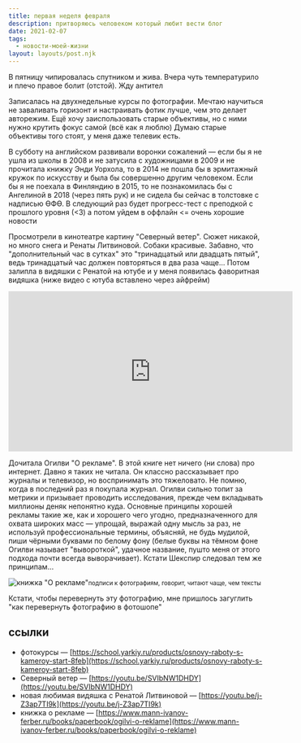```yaml
---
title: первая неделя февраля
description: притворяюсь человеком который любит вести блог
date: 2021-02-07
tags:
  - новости-моей-жизни
layout: layouts/post.njk
---
```


В пятницу чипировалась спутником и жива. Вчера чуть температурило и плечо правое болит (отстой). Жду антител 

Записалась на двухнедельные курсы по фотографии. Мечтаю научиться не заваливать горизонт и настраивать фотик лучше, чем это делает авторежим. Ещё хочу заиспользовать старые объективы, но с ними нужно крутить фокус самой (всё как я люблю) Думаю старые объективы того стоят, у меня даже телевик есть.

В субботу на английском развивали воронки сожалений — если бы я не ушла из школы в 2008 и не затусила с художницами в 2009 и не прочитала книжку Энди Уорхола, то в 2014 не пошла бы в эрмитажный кружок по искусству и была бы совершенно другим человеком. Если бы я не поехала в Финляндию в 2015, то не познакомилась бы с Ангелиной в 2018 (через пять рук) и не сидела бы сейчас в толстовке с надписью ӨФӨ. 
В следующий раз будет прогресс-тест с преподкой с прошлого уровня (<3) а потом уйдем в оффлайн <= очень хорошие новости

Просмотрели в кинотеатре картину "Северный ветер". Сюжет никакой, но много снега и Ренаты Литвиновой. Собаки красивые. Забавно, что "дополнительный час в сутках" это "тринадцатый или двадцать пятый", ведь тринадцатый час должен повторяться в два раза чаще...
Потом залипла в видяшки с Ренатой на ютубе и у меня появилась фаворитная видяшка (ниже видео с ютуба вставлено через айфрейм)
<iframe width="560" height="315" src="https://www.youtube.com/embed/j-Z3ap7TI9k" frameborder="0" allow="accelerometer; autoplay; clipboard-write; encrypted-media; gyroscope; picture-in-picture" allowfullscreen></iframe>

Дочитала Огилви "О рекламе". В этой книге нет ничего (ни слова) про интернет. Давно я таких не читала. Он классно рассказывает про журналы и телевизор, но воспринимать это тяжеловато. Не помню, когда в последний раз я покупала журнал. 
Огилви сильно топит за метрики и призывает проводить исследования, прежде чем вкладывать миллионы деняк непонятно куда. Основные принципы хорошей рекламы такие же, как и хорошего чего угодно, предназначенного для охвата широких масс — упрощай, выражай одну мысль за раз, не используй профессиональные термины, объясняй, не будь мудилой, пиши чёрными буквами по белому фону (белые буквы на тёмном фоне Огилви называет "вывороткой", удачное название, пушто меня от этого подхода почти всегда выворачивает). Кстати Шекспир следовал тем же принципам... 

![книжка "О рекламе"](../../img/ogilvy.jpg)<small>подписи к фотографиям, говорит, читают чаще, чем тексты</small> 

Кстати, чтобы перевернуть эту фотографию, мне пришлось загуглить "как перевернуть фотографию в фотошопе"


## ссылки

- фотокурсы — [https://school.yarkiy.ru/products/osnovy-raboty-s-kameroy-start-8feb](https://school.yarkiy.ru/products/osnovy-raboty-s-kameroy-start-8feb)
- Северный ветер — [https://youtu.be/SVIbNW1DHDY](https://youtu.be/SVIbNW1DHDY)
- новая любимая видяшка с Ренатой Литвиновой — [https://youtu.be/j-Z3ap7TI9k](https://youtu.be/j-Z3ap7TI9k)
- книжка о рекламе — [https://www.mann-ivanov-ferber.ru/books/paperbook/ogilvi-o-reklame](https://www.mann-ivanov-ferber.ru/books/paperbook/ogilvi-o-reklame)

